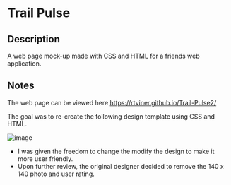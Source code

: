 # Trail Pulse

Description
-----------
A web page mock-up made with CSS and HTML for a friends web application.


Notes
-----
The web page can be viewed here https://rtviner.github.io/Trail-Pulse2/

The goal was to re-create the following design template using CSS and HTML.

![image](https://user-images.githubusercontent.com/34410968/47821855-c6964500-dd27-11e8-8c69-128aa814544a.png)

- I was given the freedom to change the modify the design to make it more user friendly.  
- Upon further review, the original designer decided to remove the 140 x 140 photo and user rating.